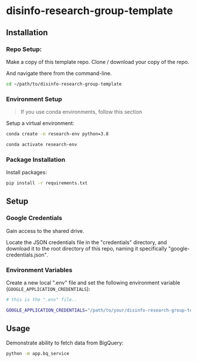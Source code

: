 # disinfo-research-group-template


## Installation

### Repo Setup:

Make a copy of this template repo. Clone / download your copy of the repo.

And navigate there from the command-line.

```sh
cd ~/path/to/disinfo-research-group-template
```

### Environment Setup

> If you use conda environments, follow this section


Setup a virtual environment:

```sh
conda create -n research-env python=3.8
```

```sh
conda activate research-env
```

### Package Installation

Install packages:

```sh
pip install -r requirements.txt
```


## Setup

### Google Credentials

Gain access to the shared drive.

Locate the JSON credentials file in the "credentials" directory, and download it to the root directory of this repo, naming it specifically "google-credentials.json".

### Environment Variables

Create a new local ".env" file and set the following environment variable (`GOOGLE_APPLICATION_CREDENTIALS`):

```sh
# this is the ".env" file..

GOOGLE_APPLICATION_CREDENTIALS="/path/to/your/disinfo-research-group-template/google-credentials.json"
```

## Usage


Demonstrate ability to fetch data from BigQuery:

```sh
python -m app.bq_service
```
